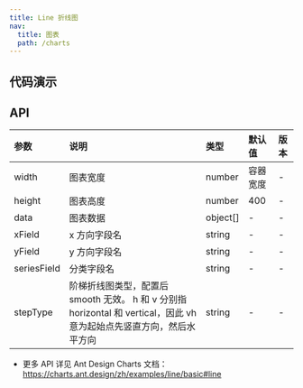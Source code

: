 ```yaml
---
title: Line 折线图
nav:
  title: 图表
  path: /charts
---
```


## 代码演示

<code src="./demo/basic.tsx" title="基础折线图"></code>

<code src="./demo/step.tsx" title="阶梯折线图"></code>

<code src="./demo/multiple.tsx" title="多折线图"></code>

<code src="./demo/auto-fit.tsx" title="自适应容器高度" description="调整浏览器窗口高度即可验证"></code>

<code src="./demo/tooltip-scrollable.tsx" title="Tooltip 可滚动" description="适用于 Tooltip 项较多、超出图表的场景，可通过 `tooltip.scrollable: true` 配置进行开启。"></code>

## API

| 参数 | 说明 | 类型 | 默认值 | 版本 |
| :-- | :-- | :-- | :-- | :-- |
| width | 图表宽度 | number | 容器宽度 | - |
| height | 图表高度 | number | 400 | - |
| data | 图表数据 | object[] | - | - |
| xField | x 方向字段名 | string | - | - |
| yField | y 方向字段名 | string | - | - |
| seriesField | 分类字段名 | string | - | - |
| stepType | 阶梯折线图类型，配置后 smooth 无效。 h 和 v 分别指 horizontal 和 vertical，因此 vh 意为起始点先竖直方向，然后水平方向 | string | - | - |

- 更多 API 详见 Ant Design Charts 文档：https://charts.ant.design/zh/examples/line/basic#line
